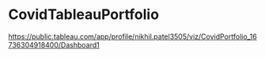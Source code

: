 # CovidTableauPortfolio
https://public.tableau.com/app/profile/nikhil.patel3505/viz/CovidPortfolio_16736304918400/Dashboard1
